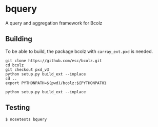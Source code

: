 bquery
======

A query and aggregation framework for Bcolz

Building
--------
To be able to build, the package bcolz with ```carray_ext.pxd``` is needed.

```
git clone https://github.com/esc/bcolz.git
cd bcolz
git checkout pxd_v3
python setup.py build_ext --inplace
cd ..
export PYTHONPATH=$(pwd)/bcolz:${PYTHONPATH}

python setup.py build_ext --inplace
```

Testing
-------
```$ nosetests bquery```
